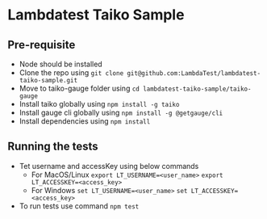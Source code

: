 # Lambdatest Taiko Sample

## Pre-requisite
- Node should be installed
- Clone the repo using `git clone git@github.com:LambdaTest/lambdatest-taiko-sample.git`
- Move to taiko-gauge folder using `cd lambdatest-taiko-sample/taiko-gauge`
- Install taiko globally using `npm install -g taiko`
- Install gauge cli globally using `npm install -g @getgauge/cli`
- Install dependencies using `npm install`

## Running the tests
- Tet username and accessKey using below commands
    - For MacOS/Linux
        `export LT_USERNAME=<user_name>`
        `export LT_ACCESSKEY=<access_key>`
    - For Windows
        `set LT_USERNAME=<user_name>`
        `set LT_ACCESSKEY=<access_key>`
- To run tests use command `npm test`
